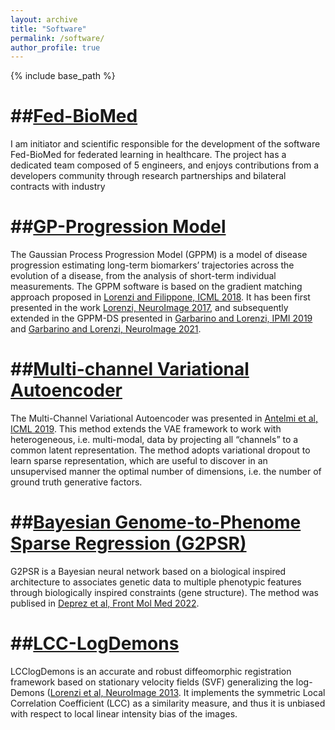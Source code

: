```yaml
---
layout: archive
title: "Software"
permalink: /software/
author_profile: true
---
```



{% include base_path %}


##[Fed-BioMed](fedbiomed.org)
=======
I am initiator and scientific responsible for the development of the software Fed-BioMed for federated learning in healthcare. The project has a dedicated team composed of 5 engineers, and enjoys contributions from a developers community through research partnerships and bilateral contracts with industry

##[GP-Progression Model](https://disease-progression-modelling.github.io/pages/notebooks/non_parametric_DPM/non_parametric_DPM.html)
======
The Gaussian Process Progression Model (GPPM) is a model of disease progression estimating long-term biomarkers’ trajectories across the evolution of a disease, from the analysis of short-term individual measurements. The GPPM software is based on the gradient matching approach proposed in [Lorenzi and Filippone, ICML 2018](https://arxiv.org/abs/1802.05680). It has been first presented in the work [Lorenzi, NeuroImage 2017](https://pubmed.ncbi.nlm.nih.gov/29079521/), and subsequently extended in the GPPM-DS presented in [Garbarino and Lorenzi, IPMI 2019](https://doi.org/10.1002/alz.12083) and [Garbarino and Lorenzi, NeuroImage 2021](https://www.sciencedirect.com/science/article/pii/S1053811921002573).

##[Multi-channel Variational Autoencoder](https://gitlab.inria.fr/epione_ML/mcvae)
=====
The Multi-Channel Variational Autoencoder was presented in [Antelmi et al, ICML 2019](http://proceedings.mlr.press/v97/antelmi19a/antelmi19a.pdf). This method extends the VAE framework to work with heterogeneous, i.e. multi-modal, data by projecting all “channels” to a common latent representation. The method adopts variational dropout to learn sparse representation, which are useful to discover in an unsupervised manner the optimal number of dimensions, i.e. the number of ground truth generative factors.

##[Bayesian Genome-to-Phenome Sparse Regression (G2PSR)](https://gitlab.inria.fr/mlorenzi/g2psr)
=====
G2PSR is a Bayesian neural network based on a  biological inspired architecture to associates genetic data to multiple phenotypic features through biologically inspired constraints (gene structure). The method was publised in [Deprez et al, Front Mol Med 2022](https://pubmed.ncbi.nlm.nih.gov/39086978/). 

##[LCC-LogDemons](https://team.inria.fr/epione/en/software/lcclogdemons/)
=======
LCClogDemons is an accurate and robust diffeomorphic registration framework based on stationary velocity fields (SVF) generalizing the log-Demons ([Lorenzi et al, NeuroImage 2013](https://doi.org/10.1016/j.neuroimage.2013.04.114). It implements the symmetric Local Correlation Coefficient (LCC) as a similarity measure, and thus it is unbiased with respect to local linear intensity bias of the images.

